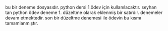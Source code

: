 bu bir deneme dosyasıdır.
python dersi 1.ödev için kullanılacaktır.
seyhan tan python ödev deneme 1.
düzeltme olarak eklenmiş bir satırdır.
denemeler devam etmektedir.
son bir düzeltme denemesi ile ödevin bu kısmı tamamlanmıştır.
